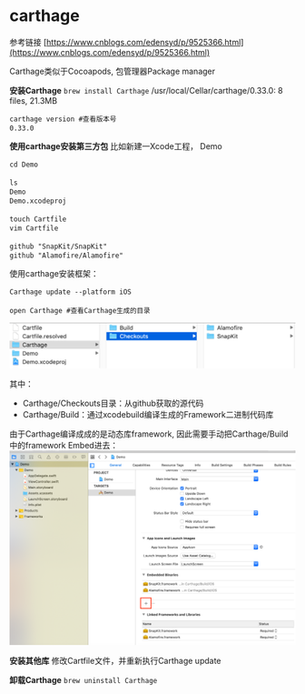 # carthage

参考链接 [https://www.cnblogs.com/edensyd/p/9525366.html](https://www.cnblogs.com/edensyd/p/9525366.html)

Carthage类似于Cocoapods, 包管理器Package manager

**安装Carthage**
`brew install Carthage`
/usr/local/Cellar/carthage/0.33.0: 8 files, 21.3MB

```
carthage version #查看版本号
0.33.0
```

**使用carthage安装第三方包**
比如新建一Xcode工程， Demo
```shell
cd Demo

ls
Demo
Demo.xcodeproj

touch Cartfile
vim Cartfile

github "SnapKit/SnapKit"
github "Alamofire/Alamofire"
```

使用carthage安装框架：
```shell
Carthage update --platform iOS

open Carthage #查看Carthage生成的目录
```
![](./images/carthage_1.png)

其中：
- Carthage/Checkouts目录：从github获取的源代码
- Carthage/Build：通过xcodebuild编译生成的Framework二进制代码库

由于Carthage编译成成的是动态库framework, 因此需要手动把Carthage/Build中的framework Embed进去：
![](./images/carthage_2.png) 

**安装其他库**
修改Cartfile文件，并重新执行Carthage update

**卸载Carthage**
`brew uninstall Carthage`


